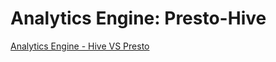 # Analytics Engine: Presto-Hive
[Analytics Engine - Hive VS Presto](https://blog.treasuredata.com/blog/2015/03/20/presto-versus-hive/)
